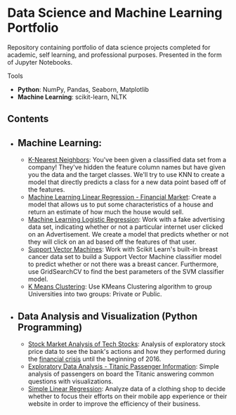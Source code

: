 # Data Science and Machine Learning Portfolio
Repository containing portfolio of data science projects completed for academic, self learning, and professional purposes. Presented in the form of Jupyter Notebooks.

Tools
  - **Python**: NumPy, Pandas, Seaborn, Matplotlib
  - **Machine Learning**: scikit-learn, NLTK 

## Contents
- ## Machine Learning:
    - [K-Nearest Neighbors](https://github.com/felipeagferreira/Data-Science/blob/master/KNN%20e%20Como%20Obter%20o%20melhor%20N%C3%BAmero%20K%20de%20Vizinhos%20Mais%20Pr%C3%B3ximos.ipynb): You've been given a classified data set from a company! They've hidden the feature column names but have given you the data and the target classes.
We'll try to use KNN to create a model that directly predicts a class for a new data point based off of the features.
     - [Machine Learning Linear Regression - Financial Market](https://github.com/felipeagferreira/Data-Science/blob/master/Machine%20Learning/Linear%20Regressions/Housing%20Prices.ipynb): Create a model that allows us to put some characteristics of a house and return an estimate of how much the house would sell.
     - [Machine Learning Logistic Regression](https://github.com/felipeagferreira/Data-Science/blob/master/Machine%20Learning/Logistic%20Regressions/Whether%20or%20not%20a%20particular%20internet%20user%20clicked%20on%20an%20Advertisement.ipynb): Work with a fake advertising data set, indicating whether or not a particular internet user clicked on an Advertisement. We create a model that predicts whether or not they will click on an ad based off the features of that user.
     - [Support Vector Machines](https://github.com/felipeagferreira/Data-Science/blob/master/Montar%20um%20DataFrame%20para%20Support%20Vector%20Machine.ipynb): Work with Scikit Learn's built-in breast cancer data set to build a Support Vector Machine classifier model to predict whether or not there was a breast cancer. Furthermore, use GridSearchCV to find the best parameters of the SVM classifier model. 
     - [K Means Clustering](https://github.com/felipeagferreira/Data-Science/blob/master/Projeto%20de%20K%20Means%20Clustering%20com%20BONS%20PLOTS.ipynb): Use KMeans Clustering algorithm to group Universities into two groups: Private or Public.

- ## Data Analysis and Visualization (Python Programming)
    - [Stock Market Analysis of Tech Stocks](https://github.com/felipeagferreira/Data-Science/blob/master/Data%20Analysis/Financial%20market%20data%20analysis%20project.ipynb): Analysis of exploratory stock price data to see the bank's actions and how they performed during the [financial crisis](https://en.wikipedia.org/wiki/Financial_crisis_of_2007%E2%80%9308) until the beginning of 2016.
    - [Exploratory Data Analysis - Titanic Passenger Information](https://github.com/felipeagferreira/Data-Science/blob/master/CALIBRAR%20um%20DataFrame%20para%20operar%20com%20REGRESS%C3%83O%20LOG%C3%8DSTICA.ipynb): Simple analysis of passengers on board the Titanic answering common questions with visualizations. 
    - [Simple Linear Regression](https://github.com/felipeagferreira/Data-Science/blob/master/Machine%20Learning/Linear%20Regressions/Clothing%20Shop%20Efficiency.ipynb): Analyze data of a clothing shop to decide whether to focus their efforts on their mobile app experience or their website in order to improve the efficiency of their business.

